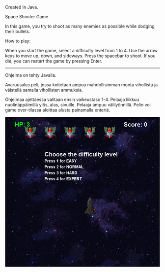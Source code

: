 Created in Java.

Space Shooter Game

In this game, you try to shoot as many enemies as possible while dodging their bullets.

How to play:

When you start the game, select a difficulty level from 1 to 4.
Use the arrow keys to move up, down, and sideways.
Press the spacebar to shoot.
If you die, you can restart the game by pressing Enter.


------------------------


Ohjelma on tehty Javalla.

Avaruusalus peli, jossa koitetaan ampua mahdollisimman monta vihollista
ja väistellä samalla vihollisten ammuksia.

Ohjelmaa ajettaessa valitaan ensin vaikeustaso 1-4.
Pelaaja liikkuu nuolinäppäimillä ylös, alas, sivuille.
Pelaaja ampuu välilyönnillä.
Pelin voi game over-tilassa aloittaa alusta painamalla enteriä.

![Game Screenshot](Kuvat/Game%20Image%201.png)

